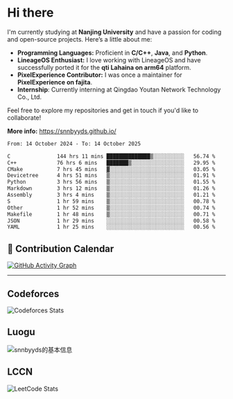 # Hi there

I'm currently studying at **Nanjing University** and have a passion for coding and open-source projects. Here’s a little about me:

- **Programming Languages:** Proficient in **C/C++**, **Java**, and **Python**.
- **LineageOS Enthusiast:** I love working with LineageOS and have successfully ported it for the **qti Lahaina on arm64** platform.
- **PixelExperience Contributor:** I was once a maintainer for **PixelExperience on fajita**.
- **Internship**: Currently interning at Qingdao Youtan Network Technology Co., Ltd.

Feel free to explore my repositories and get in touch if you'd like to collaborate!

**More info:** https://snnbyyds.github.io/

<!--START_SECTION:waka-->

```txt
From: 14 October 2024 - To: 14 October 2025

C               144 hrs 11 mins ██████████████▒░░░░░░░░░░   56.74 %
C++             76 hrs 6 mins   ███████▒░░░░░░░░░░░░░░░░░   29.95 %
CMake           7 hrs 45 mins   ▓░░░░░░░░░░░░░░░░░░░░░░░░   03.05 %
Devicetree      4 hrs 51 mins   ▒░░░░░░░░░░░░░░░░░░░░░░░░   01.91 %
Python          3 hrs 56 mins   ▒░░░░░░░░░░░░░░░░░░░░░░░░   01.55 %
Markdown        3 hrs 12 mins   ▒░░░░░░░░░░░░░░░░░░░░░░░░   01.26 %
Assembly        3 hrs 4 mins    ▒░░░░░░░░░░░░░░░░░░░░░░░░   01.21 %
S               1 hr 59 mins    ▒░░░░░░░░░░░░░░░░░░░░░░░░   00.78 %
Other           1 hr 52 mins    ▒░░░░░░░░░░░░░░░░░░░░░░░░   00.74 %
Makefile        1 hr 48 mins    ▒░░░░░░░░░░░░░░░░░░░░░░░░   00.71 %
JSON            1 hr 29 mins    ░░░░░░░░░░░░░░░░░░░░░░░░░   00.58 %
YAML            1 hr 25 mins    ░░░░░░░░░░░░░░░░░░░░░░░░░   00.56 %
```

<!--END_SECTION:waka-->

## 📅 Contribution Calendar

[![GitHub Activity Graph](https://github-readme-activity-graph.vercel.app/graph?username=snnbyyds&theme=react-dark)](https://github.com/snnbyyds)

---

## Codeforces
![Codeforces Stats](https://codeforces-readme-stats.vercel.app/api/card?username=snnbyyds)

## Luogu
![snnbyyds的基本信息](https://luogu-card.vercel.app/about?id=1560631)

## LCCN
![LeetCode Stats](https://leetcard.jacoblin.cool/snnbyyds?theme=light&font=Fuzzy%20Bubbles&site=cn)
